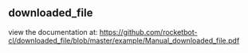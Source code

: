 ## downloaded_file

 view the documentation at: https://github.com/rocketbot-cl/downloaded_file/blob/master/example/Manual_downloaded_file.pdf